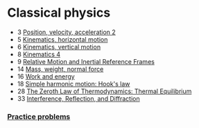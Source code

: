 # Classical physics

- 3 [Position, velocity, acceleration 2](position-velocity-accelaration-2)
- 5 [Kinematics, horizontal motion](kinematics-horizontal-motion)
- 6 [Kinematics, vertical motion](kinematics-vertical-motion)
- 8 [Kinematics 4](kinematics-4)
- 9 [Relative Motion and Inertial Reference Frames](relative-motion-inertial-reference-frame)
- 14 [Mass, weight, normal force](mass-weight-normal-force)
- 16 [Work and energy](work-and-energy)
- 18 [Simple harmonic motion: Hook's law](simple-harmonic-motion-hook-law)
- 28 [The Zeroth Law of Thermodynamics: Thermal Equilibrium](the-zeroth-law-of-thermodynamics)
- 33 [Interference, Reflection, and Diffraction](interference-reflection-diffraction)

### [Practice problems](practice-problems/index)